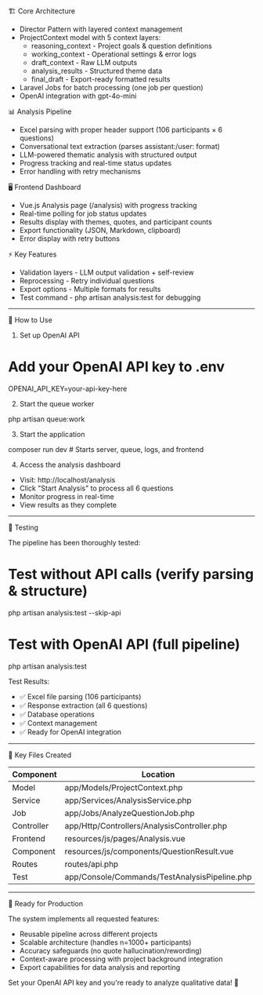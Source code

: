 

  🏗️ Core Architecture

  - Director Pattern with layered context management
  - ProjectContext model with 5 context layers:
    - reasoning_context - Project goals & question definitions
    - working_context - Operational settings & error logs
    - draft_context - Raw LLM outputs
    - analysis_results - Structured theme data
    - final_draft - Export-ready formatted results
  - Laravel Jobs for batch processing (one job per question)
  - OpenAI integration with gpt-4o-mini

  📊 Analysis Pipeline

  - Excel parsing with proper header support (106 participants × 6 questions)
  - Conversational text extraction (parses assistant:/user: format)
  - LLM-powered thematic analysis with structured output
  - Progress tracking and real-time status updates
  - Error handling with retry mechanisms

  🖥️ Frontend Dashboard

  - Vue.js Analysis page (/analysis) with progress tracking
  - Real-time polling for job status updates
  - Results display with themes, quotes, and participant counts
  - Export functionality (JSON, Markdown, clipboard)
  - Error display with retry buttons

  ⚡ Key Features

  - Validation layers - LLM output validation + self-review
  - Reprocessing - Retry individual questions
  - Export options - Multiple formats for results
  - Test command - php artisan analysis:test for debugging

  ---
  🚀 How to Use

  1. Set up OpenAI API

  # Add your OpenAI API key to .env
  OPENAI_API_KEY=your-api-key-here

  2. Start the queue worker

  php artisan queue:work

  3. Start the application

  composer run dev  # Starts server, queue, logs, and frontend

  4. Access the analysis dashboard

  - Visit: http://localhost/analysis
  - Click "Start Analysis" to process all 6 questions
  - Monitor progress in real-time
  - View results as they complete

  ---
  🧪 Testing

  The pipeline has been thoroughly tested:

  # Test without API calls (verify parsing & structure)
  php artisan analysis:test --skip-api

  # Test with OpenAI API (full pipeline)
  php artisan analysis:test

  Test Results:
  - ✅ Excel file parsing (106 participants)
  - ✅ Response extraction (all 6 questions)
  - ✅ Database operations
  - ✅ Context management
  - ✅ Ready for OpenAI integration

  ---
  📁 Key Files Created

  | Component  | Location                                      |
  |------------|-----------------------------------------------|
  | Model      | app/Models/ProjectContext.php                 |
  | Service    | app/Services/AnalysisService.php              |
  | Job        | app/Jobs/AnalyzeQuestionJob.php               |
  | Controller | app/Http/Controllers/AnalysisController.php   |
  | Frontend   | resources/js/pages/Analysis.vue               |
  | Component  | resources/js/components/QuestionResult.vue    |
  | Routes     | routes/api.php                                |
  | Test       | app/Console/Commands/TestAnalysisPipeline.php |

  ---
  🎯 Ready for Production

  The system implements all requested features:
  - Reusable pipeline across different projects
  - Scalable architecture (handles n=1000+ participants)
  - Accuracy safeguards (no quote hallucination/rewording)
  - Context-aware processing with project background integration
  - Export capabilities for data analysis and reporting

  Set your OpenAI API key and you're ready to analyze qualitative data! 🚀